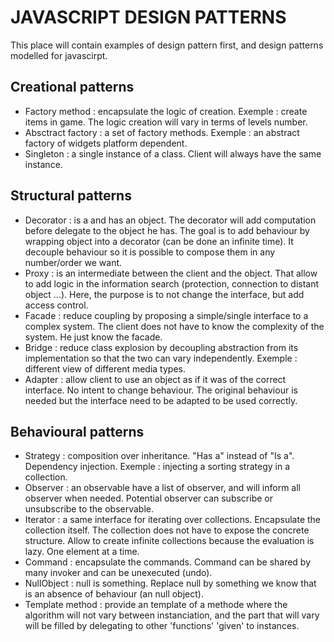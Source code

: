 # JAVASCRIPT DESIGN PATTERNS

This place will contain examples of design pattern first, and design patterns
modelled for javascirpt.

## Creational patterns
- Factory method : encapsulate the logic of creation. Exemple : create items in game. The logic creation will vary in terms of levels number.
- Absctract factory : a set of factory methods. Exemple : an abstract factory of widgets platform dependent.
- Singleton : a single instance of a class. Client will always have the same instance.
## Structural patterns
- Decorator : is a and has an object. The decorator will add computation before delegate to the object he has. The goal is to add behaviour by wrapping object into a decorator (can be done an infinite time). It decouple behaviour so it is possible to compose them in any number/order we want.
- Proxy : is an intermediate between the client and the object. That allow to add logic in the information search (protection, connection to distant object ...). Here, the purpose is to not change the interface, but add access control.
- Facade : reduce coupling by proposing a simple/single interface to a complex system. The client does not have to know the complexity of the system. He just know the facade.
- Bridge : reduce class explosion by decoupling abstraction from its implementation so that the two can vary independently. Exemple : different view of different media types.
- Adapter : allow client to use an object as if it was of the correct interface. No intent to change behaviour. The original behaviour is needed but the interface need to be adapted to be used correctly.
## Behavioural patterns
- Strategy : composition over inheritance. "Has a"  instead of "Is a". Dependency injection. Exemple : injecting a sorting strategy in a collection.
- Observer : an observable have a list of observer, and will inform all observer when needed. Potential observer can subscribe or unsubscribe to the observable.
- Iterator : a same interface for iterating over collections. Encapsulate the collection itself. The collection does not have to expose the concrete structure. Allow to create infinite collections because the evaluation is lazy. One element at a time.
- Command : encapsulate the commands. Command can be shared by many invoker and can be unexecuted (undo).
- NullObject : null is something. Replace null by something we know that is an absence of behaviour (an null object).
- Template method : provide an template of a methode where the algorithm will not vary between instanciation, and the part that will vary will be filled by delegating to other 'functions' 'given' to instances.